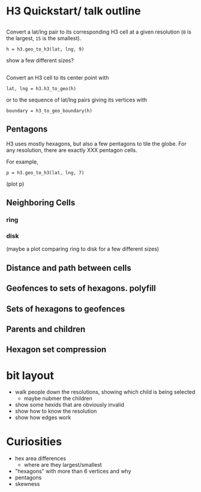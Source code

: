 # H3 Quickstart/ talk outline


##

Convert a lat/lng pair to its corresponding
H3 cell at a given resolution (`0` is the largest,
`15` is the smallest).

`h = h3.geo_to_h3(lat, lng, 9)`

show a few different sizes?

##

Convert an H3 cell to its center point with

```
lat, lng = h3.h3_to_geo(h)
```

or to the sequence of lat/lng pairs giving its
vertices with

```
boundary = h3_to_geo_boundary(h)
```

## Pentagons

H3 uses mostly hexagons, but also a few pentagons to tile the globe.
For any resolution, there are exactly XXX pentagon cells.

For example,

```
p = h3.geo_to_h3(lat, lng, 7)
```

(plot p)

## Neighboring Cells

### ring

### disk

(maybe a plot comparing ring to disk for a few different sizes)

## Distance and path between cells

## Geofences to sets of hexagons. polyfill

## Sets of hexagons to geofences

## Parents and children

## Hexagon set compression

# bit layout

- walk people down the resolutions, showing which child is being selected
    + maybe nubmer the children
- show some hexids that are obviously invalid
- show how to know the resolution
- show how edges work

# Curiosities

- hex area differences
    + where are they largest/smallest
- "hexagons" with more than 6 vertices and why
- pentagons
- skewness




